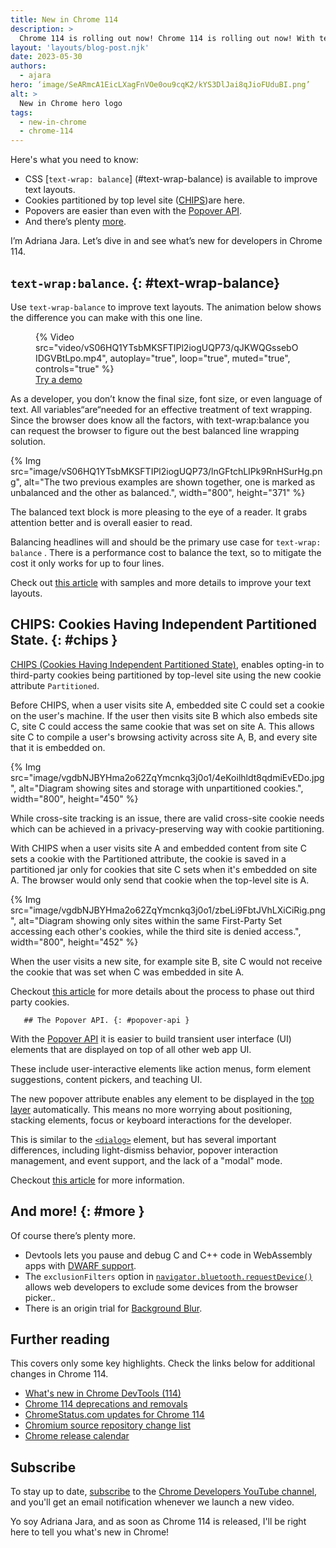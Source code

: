 ```yaml
---
title: New in Chrome 114
description: >
  Chrome 114 is rolling out now! Chrome 114 is rolling out now! With text-wrap: balance to improve text layouts, Cookies Having Independent Partitioned State are here, the new Popover API makes popovers easier than ever, and there’s plenty more.
layout: 'layouts/blog-post.njk'
date: 2023-05-30
authors:
  - ajara
hero: ‘image/SeARmcA1EicLXagFnVOe0ou9cqK2/kYS3DlJai8qJioFUduBI.png’
alt: >
  New in Chrome hero logo
tags:
  - new-in-chrome
  - chrome-114
---
```


Here's what you need to know:

* CSS [`text-wrap: balance`] (#text-wrap-balance) is available to improve text layouts.
* Cookies partitioned by top level site ([CHIPS](#chips))are here.
* Popovers are easier than even with the [Popover API](#popover-api).
* And there’s plenty [more](#more).

I’m Adriana Jara. Let’s dive in and see what’s new for developers in Chrome 114.
## `text-wrap:balance`. {: #text-wrap-balance}
Use `text-wrap-balance` to improve text layouts. The animation below shows the difference you can make with this one line.

<figure>
  {% Video
    src="video/vS06HQ1YTsbMKSFTIPl2iogUQP73/qJKWQGssebOIDGVBtLpo.mp4",
    autoplay="true",
    loop="true",
    muted="true",
    controls="true"
  %}

  <figcaption>
    <a href="https://codepen.io/web-dot-dev/pen/KKxjpQm">
      Try a demo
    </a>
  </figcaption>
</figure>

As a developer, you don’t know the final size, font size, or even language of text. All variables“are“needed for an effective treatment of text wrapping. Since the browser does know all the factors, with text-wrap:balance you can request the browser to figure out the best balanced line wrapping solution.

{% Img src="image/vS06HQ1YTsbMKSFTIPl2iogUQP73/lnGFtchLIPk9RnHSurHg.png", alt="The two previous examples are shown together, one is marked as unbalanced and the other as balanced.", width="800", height="371" %}

The balanced text block is more pleasing to the eye of a reader. It grabs attention better and is overall easier to read.

Balancing headlines will and should be the primary use case for `text-wrap: balance` . There is a performance cost to balance the text, so to mitigate the cost it only works for up to four lines.

Check out [this article](/blog/css-text-wrap-balance/) with samples and more details to improve your text layouts.

## CHIPS: Cookies Having Independent Partitioned State. {: #chips }

[CHIPS (Cookies Having Independent Partitioned State)](/docs/privacy-sandbox/chips/), enables opting-in to third-party cookies being partitioned by top-level site using the new cookie attribute `Partitioned`.

Before CHIPS, when a user visits site A, embedded site C could set a cookie on the user's machine. If the user then visits site B which also embeds site C, site C could access the same cookie that was set on site A. This allows site C to compile a user's browsing activity across site A,  B, and every site that it is embedded on.

{% Img src="image/vgdbNJBYHma2o62ZqYmcnkq3j0o1/4eKoilhldt8qdmiEvEDo.jpg", alt="Diagram showing sites and storage with unpartitioned cookies.", width="800", height="450" %}

While cross-site tracking is an issue, there are valid cross-site cookie needs which can be achieved in a privacy-preserving way with cookie partitioning.

With CHIPS when a user visits site A and embedded content from site C sets a cookie with the Partitioned attribute, the cookie is saved in a partitioned jar only for cookies that site C sets when it's embedded on site A. The browser would only send that cookie when the top-level site is A.

{% Img src="image/vgdbNJBYHma2o62ZqYmcnkq3j0o1/zbeLi9FbtJVhLXiCiRig.png", alt="Diagram showing only sites within the same First-Party Set accessing each other's cookies, while the third site is denied access.", width="800", height="452" %}

When the user visits a new site, for example site B, site C would not receive the cookie that was set when C was embedded in site A.

Checkout [this article](/docs/privacy-sandbox/third-party-cookie-phase-out/)  for more details about the process to phase out third party cookies.

       ## The Popover API. {: #popover-api }

With the [Popover API](https://developer.mozilla.org/docs/Web/API/Popover_API) it is easier to  build transient user interface (UI) elements that are displayed on top of all other web app UI.

These include user-interactive elements like action menus, form element suggestions, content pickers, and teaching UI.

The new popover attribute enables any element to be displayed in the [top layer](/blog/top-layer-devtools/) automatically. This means no more worrying about positioning, stacking elements, focus or keyboard interactions for the developer.

This is similar to the [`<dialog>`](https://developer.mozilla.org/docs/Web/HTML/Element/dialog) element, but has several important differences, including light-dismiss behavior, popover interaction management, and event support, and the lack of a "modal" mode.

Checkout [this article](/blog/introducing-popover-api) for more information.

## And more! {: #more }

Of course there’s plenty more.

* Devtools lets you pause and debug C and C++ code in WebAssembly apps with [DWARF support](/blog/new-in-devtools-114/#wasm).
* The `exclusionFilters` option in [`navigator.bluetooth.requestDevice()`](https://developer.mozilla.org/docs/Web/API/Bluetooth/requestDevice) allows web developers to exclude some devices from the browser picker..
* There is an origin trial for [Background Blur](/origintrials/#/view_trial/2228155915641552897).

## Further reading

This covers only some key highlights. Check the links below for
additional changes in Chrome 114.

* [What's new in Chrome DevTools (114)](/blog/new-in-devtools-114/)
* [Chrome 114 deprecations and removals](/blog/deps-rems-114/)
* [ChromeStatus.com updates for Chrome 114](https://chromestatus.com/features#milestone%3D114)
* [Chromium source repository change list](https://chromium.googlesource.com/chromium/src/+log/113.0.5672.177..114.0.5735.53)
* [Chrome release calendar](https://chromiumdash.appspot.com/schedule)

## Subscribe

To stay up to date, [subscribe](https://goo.gl/6FP1a5) to the
[Chrome Developers YouTube channel](https://www.youtube.com/user/ChromeDevelopers/),
and you'll get an email notification whenever we launch a new video.

Yo soy Adriana Jara, and as soon as Chrome 114 is released, I'll be right here to
tell you what's new in Chrome!